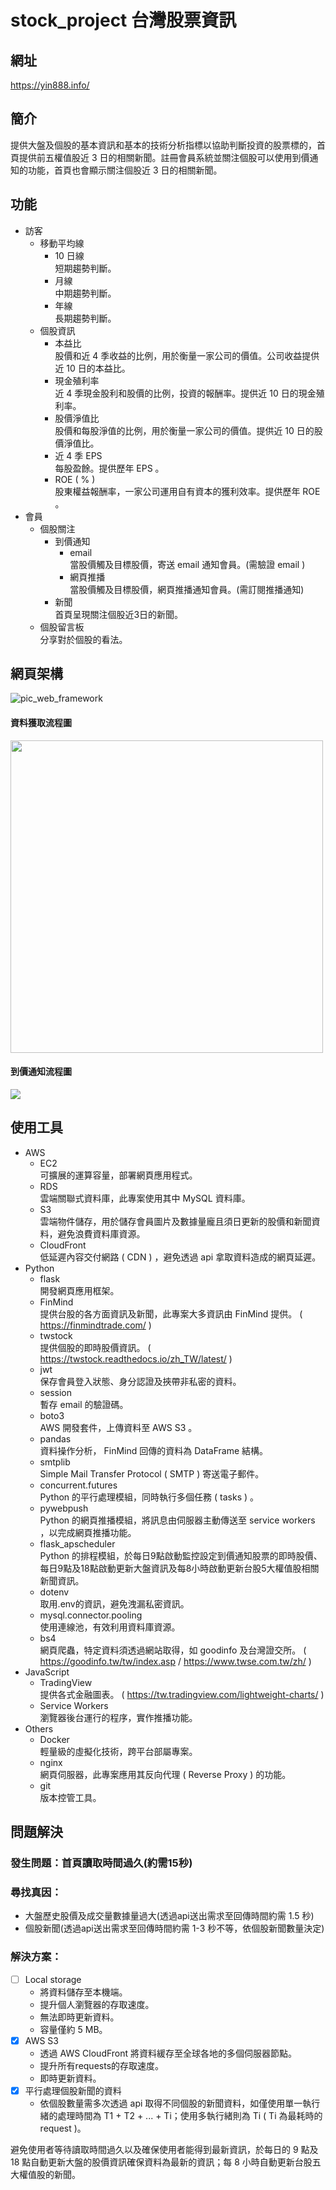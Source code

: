 # stock_project 台灣股票資訊

## 網址
https://yin888.info/

## 簡介
提供大盤及個股的基本資訊和基本的技術分析指標以協助判斷投資的股票標的，首頁提供前五權值股近 3 日的相關新聞。註冊會員系統並關注個股可以使用到價通知的功能，首頁也會顯示關注個股近 3 日的相關新聞。

## 功能
*  訪客
    *   移動平均線
        *   10 日線
            <br/>短期趨勢判斷。
        *   月線
            <br/>中期趨勢判斷。
        *   年線
            <br/>長期趨勢判斷。
    *   個股資訊
        *   本益比
            <br/>股價和近 4 季收益的比例，用於衡量一家公司的價值。公司收益提供近 10 日的本益比。
        *   現金殖利率
            <br/>近 4 季現金股利和股價的比例，投資的報酬率。提供近 10 日的現金殖利率。
        *   股價淨值比
            <br/>股價和每股淨值的比例，用於衡量一家公司的價值。提供近 10 日的股價淨值比。
        *   近 4 季 EPS
            <br/>每股盈餘。提供歷年 EPS 。
        *   ROE ( % )
            <br/>股東權益報酬率，一家公司運用自有資本的獲利效率。提供歷年 ROE 。
*  會員
    *   個股關注
        *   到價通知
            *   email
                <br/>當股價觸及目標股價，寄送 email 通知會員。(需驗證 email )
            *   網頁推播
                <br/>當股價觸及目標股價，網頁推播通知會員。(需訂閱推播通知)
        *   新聞
            <br/>首頁呈現關注個股近3日的新聞。
    *   個股留言板
        <br/>分享對於個股的看法。

## 網頁架構
![pic_web_framework](readme_pictures/web_framework.png)

#### 資料獲取流程圖
<img src="readme_pictures/process_chart.png" width="500px">

#### 到價通知流程圖
<img src="readme_pictures/process_chart_2.png">

## 使用工具
*   AWS
    *   EC2
    <br/>可擴展的運算容量，部署網頁應用程式。
    *   RDS
    <br/>雲端關聯式資料庫，此專案使用其中 MySQL 資料庫。
    *   S3
    <br/>雲端物件儲存，用於儲存會員圖片及數據量龐且須日更新的股價和新聞資料，避免浪費資料庫資源。
    *   CloudFront
    <br/>低延遲內容交付網路 ( CDN ) ，避免透過 api 拿取資料造成的網頁延遲。
*   Python
    *   flask
    <br/>開發網頁應用框架。
    *   FinMind
    <br/>提供台股的各方面資訊及新聞，此專案大多資訊由 FinMind 提供。 ( https://finmindtrade.com/ )
    *   twstock
    <br/>提供個股的即時股價資訊。 ( https://twstock.readthedocs.io/zh_TW/latest/ )
    *   jwt
    <br/>保存會員登入狀態、身分認證及挾帶非私密的資料。
    *   session
    <br/>暫存 email 的驗證碼。
    *   boto3
    <br/>AWS 開發套件，上傳資料至 AWS S3 。
    *   pandas
    <br/>資料操作分析， FinMind 回傳的資料為 DataFrame 結構。
    *   smtplib
    <br/>Simple Mail Transfer Protocol ( SMTP ) 寄送電子郵件。
    *   concurrent.futures
    <br/>Python 的平行處理模組，同時執行多個任務 ( tasks ) 。
    *   pywebpush
    <br/>Python 的網頁推播模組，將訊息由伺服器主動傳送至 service workers ，以完成網頁推播功能。
    *   flask_apscheduler
    <br/>Python 的排程模組，於每日9點啟動監控設定到價通知股票的即時股價、每日9點及18點啟動更新大盤資訊及每8小時啟動更新台股5大權值股相關新聞資訊。
    *   dotenv
    <br/>取用.env的資訊，避免洩漏私密資訊。
    *   mysql.connector.pooling
    <br/>使用連線池，有效利用資料庫資源。
    *   bs4
    <br/>網頁爬蟲，特定資料須透過網站取得，如 goodinfo 及台灣證交所。 ( https://goodinfo.tw/tw/index.asp / https://www.twse.com.tw/zh/ )
*   JavaScript
    *   TradingView
    <br/>提供各式金融圖表。 ( https://tw.tradingview.com/lightweight-charts/ )
    *   Service Workers
    <br/>瀏覽器後台運行的程序，實作推播功能。
*   Others
    *   Docker
    <br/>輕量級的虛擬化技術，跨平台部屬專案。
    *   nginx
    <br/>網頁伺服器，此專案應用其反向代理 ( Reverse Proxy ) 的功能。
    *   git
    <br/>版本控管工具。

## 問題解決
### 發生問題：首頁讀取時間過久(約需15秒)
### 尋找真因：
*   大盤歷史股價及成交量數據量過大(透過api送出需求至回傳時間約需 1.5 秒)
*   個股新聞(透過api送出需求至回傳時間約需 1-3 秒不等，依個股新聞數量決定)
### 解決方案：
- [ ] Local storage
    * 將資料儲存至本機端。
    * 提升個人瀏覽器的存取速度。
    * 無法即時更新資料。
    * 容量僅約 5 MB。
- [X] AWS S3
    * 透過 AWS CloudFront 將資料緩存至全球各地的多個伺服器節點。
    * 提升所有requests的存取速度。
    * 即時更新資料。
- [x] 平行處理個股新聞的資料
    * 依個股數量需多次透過 api 取得不同個股的新聞資料，如僅使用單一執行緒的處理時間為 T1 + T2 + ... + Ti；使用多執行緒則為 Ti ( Ti 為最耗時的 request )。

避免使用者等待讀取時間過久以及確保使用者能得到最新資訊，於每日的 9 點及 18 點自動更新大盤的股價資訊確保資料為最新的資訊；每 8 小時自動更新台股五大權值股的新聞。